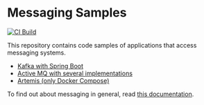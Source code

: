 # Messaging Samples

[![CI Build](https://github.com/ueberfuhr-trainings/messaging-samples/actions/workflows/maven.yml/badge.svg)](https://github.com/ueberfuhr-trainings/messaging-samples/actions/workflows/maven.yml)

This repository contains code samples of applications that access messaging systems.

- [Kafka with Spring Boot](spring-kafka)
- [Active MQ with several implementations](activemq)
- [Artemis (only Docker Compose)](artemis)

To find out about messaging in general, read [this documentation](docs/readme.md).
